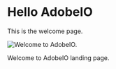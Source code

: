 # Hello AdobeIO

This is the welcome page.

![Welcome to AdobeIO.]()

[](/apis/experiencecloud/aem.html) [](/apis/experiencecloud/primetime.html) [](/apis/experiencecloud/campaign.html) [](/apis/experiencecloud/target.html)

Welcome to AdobeIO landing page.
